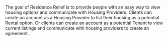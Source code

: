 The goal of Residence Relief is to provide people with an easy way to view housing options and communicate with Housing Providers. Clients can create an account as a Housing Provider to list their housing as a potential Rental option. Or clients can create an account as a potential Tenant to view current listings and communicate with housing providers to create an agreement. 
